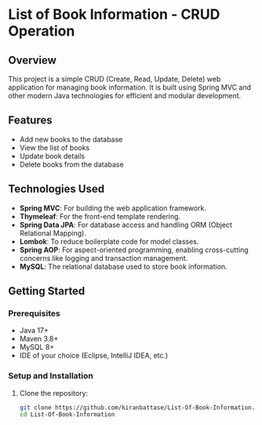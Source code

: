 # List of Book Information - CRUD Operation

## Overview
This project is a simple CRUD (Create, Read, Update, Delete) web application for managing book information. It is built using Spring MVC and other modern Java technologies for efficient and modular development.

## Features
- Add new books to the database
- View the list of books
- Update book details
- Delete books from the database

## Technologies Used
- **Spring MVC**: For building the web application framework.
- **Thymeleaf**: For the front-end template rendering.
- **Spring Data JPA**: For database access and handling ORM (Object Relational Mapping).
- **Lombok**: To reduce boilerplate code for model classes.
- **Spring AOP**: For aspect-oriented programming, enabling cross-cutting concerns like logging and transaction management.
- **MySQL**: The relational database used to store book information.

## Getting Started

### Prerequisites
- Java 17+
- Maven 3.8+
- MySQL 8+
- IDE of your choice (Eclipse, IntelliJ IDEA, etc.)

### Setup and Installation
1. Clone the repository:
   ```bash
   git clone https://github.com/kiranbattase/List-Of-Book-Information.git
   cd List-Of-Book-Information
